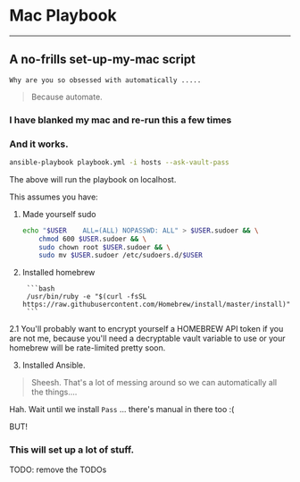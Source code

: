 # Mac Playbook
---
## A no-frills set-up-my-mac script

	Why are you so obsessed with automatically .....

> Because automate.

### I have blanked my mac and re-run this a few times
### And it works.

```bash
ansible-playbook playbook.yml -i hosts --ask-vault-pass
```

The above will run the playbook on localhost.

This assumes you have:

1. Made yourself sudo

	```bash
	echo "$USER    ALL=(ALL) NOPASSWD: ALL" > $USER.sudoer && \
		chmod 600 $USER.sudoer && \
		sudo chown root $USER.sudoer && \
		sudo mv $USER.sudoer /etc/sudoers.d/$USER
	```


2. Installed homebrew

        ```bash
        /usr/bin/ruby -e "$(curl -fsSL https://raw.githubusercontent.com/Homebrew/install/master/install)"
        ```
       

2.1
	You'll probably want to encrypt yourself a HOMEBREW API token if you are not me, because you'll need a decryptable vault variable to use or your homebrew will be rate-limited pretty soon.

3. Installed Ansible.

> Sheesh. That's a lot of messing around so we can automatically all the things....

Hah. Wait until we install `Pass` ... there's manual in there too :(

BUT!

### This will set up a lot of stuff.

TODO: remove the TODOs


